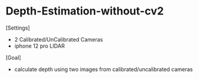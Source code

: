# Depth-Estimation-without-cv2

[Settings]
- 2 Calibrated/UnCalibrated Cameras
- iphone 12 pro LIDAR 

[Goal]
- calculate depth using two images from calibrated/uncalibrated cameras

